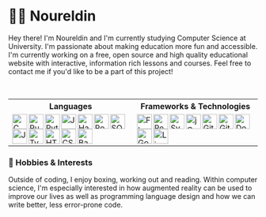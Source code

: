 # 🏄‍♂️ Noureldin

Hey there! I'm Noureldin and I'm currently studying Computer Science at University. I'm passionate about making education more fun and accessible. I'm currently working on a free, open source and high quality educational website with interactive, information rich lessons and courses. Feel free to contact me if you'd like to be a part of this project!

<br>

<table align="center">
  <tr>
    <th width="50%">Languages</th>
    <th width="50%">Frameworks & Technologies</th>
  </tr>
  <tr>
    <td>
      <img align="left" width="30px" alt="C" src="https://cdn.jsdelivr.net/gh/devicons/devicon/icons/c/c-original.svg" />
      <img align="left" width="30px" alt="Rust" src="https://cdn.jsdelivr.net/gh/devicons/devicon/icons/rust/rust-plain.svg" />
      <img align="left" width="30px" alt="Python" src="https://cdn.jsdelivr.net/gh/devicons/devicon/icons/python/python-plain.svg" />
      <img align="left" width="30px" alt="Java" src="https://cdn.jsdelivr.net/gh/devicons/devicon/icons/java/java-original.svg" />
      <img align="left" width="30px" alt="Haskell" src="https://cdn.jsdelivr.net/gh/devicons/devicon/icons/haskell/haskell-original.svg" />
      <img align="left" width="30px" alt="PostgreSQL" src="https://cdn.jsdelivr.net/gh/devicons/devicon/icons/postgresql/postgresql-original.svg" />
      <img align="left" width="30px" alt="SQLite" src="https://cdn.jsdelivr.net/gh/devicons/devicon/icons/sqlite/sqlite-original.svg" />
      <img align="left" width="30px" alt="JavaScript" src="https://cdn.jsdelivr.net/gh/devicons/devicon/icons/javascript/javascript-plain.svg" />
      <img align="left" width="30px" alt="TypeScript" src="https://cdn.jsdelivr.net/gh/devicons/devicon/icons/typescript/typescript-plain.svg" />
      <img align="left" width="30px" alt="HTML" src="https://cdn.jsdelivr.net/gh/devicons/devicon/icons/html5/html5-plain.svg" />
      <img align="left" width="30px" alt="CSS" src="https://cdn.jsdelivr.net/gh/devicons/devicon/icons/css3/css3-plain.svg" />
      <img align="left" width="30px" alt="Bash" src="https://cdn.jsdelivr.net/gh/devicons/devicon/icons/bash/bash-original.svg" />
    </td>
    <td>
      <img align="left" width="30px" alt="Flask" src="https://cdn.jsdelivr.net/gh/devicons/devicon/icons/flask/flask-original.svg" />
      <img align="left" width="30px" alt="React" src="https://cdn.jsdelivr.net/gh/devicons/devicon/icons/react/react-original.svg" />
      <img align="left" width="30px" alt="Svelte" src="https://cdn.jsdelivr.net/gh/devicons/devicon/icons/svelte/svelte-original.svg" />
      <img align="left" width="30px" alt="jQuery" src="https://cdn.jsdelivr.net/gh/devicons/devicon/icons/jquery/jquery-original.svg" />
      <img align="left" width="30px" alt="Git" src="https://cdn.jsdelivr.net/gh/devicons/devicon/icons/git/git-original.svg" />
      <img align="left" width="30px" alt="GitHub" src="https://cdn.jsdelivr.net/gh/devicons/devicon/icons/github/github-original.svg" />
      <img align="left" width="30px" alt="Docker" src="https://cdn.jsdelivr.net/gh/devicons/devicon/icons/docker/docker-original.svg" />
      <img align="left" width="30px" alt="Google Cloud Platform" src="https://cdn.jsdelivr.net/gh/devicons/devicon/icons/googlecloud/googlecloud-original.svg" />
      <img align="left" width="30px" alt="Linux" src="https://cdn.jsdelivr.net/gh/devicons/devicon/icons/linux/linux-original.svg" />
    </td>
  </tr>
</table>

### 🥊 Hobbies & Interests

Outside of coding, I enjoy boxing, working out and reading. Within computer science, I'm especially interested in how augmented reality can be used to improve our lives as well as programming language design and how we can write better, less error-prone code.
